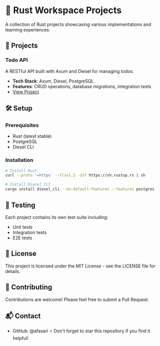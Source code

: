 # 🦀 Rust Workspace Projects

A collection of Rust projects showcasing various implementations and learning experiences.

## 📂 Projects

### Todo API

A RESTful API built with Axum and Diesel for managing todos.

- **Tech Stack**: Axum, Diesel, PostgreSQL
- **Features**: CRUD operations, database migrations, integration tests
- [View Project](./todo)

## 🛠️ Setup

### Prerequisites

- Rust (latest stable)
- PostgreSQL
- Diesel CLI

### Installation

```bash
# Install Rust
curl --proto '=https' --tlsv1.2 -sSf https://sh.rustup.rs | sh

# Install Diesel CLI
cargo install diesel_cli --no-default-features --features postgres
```

## 🧪 Testing

Each project contains its own test suite including:

- Unit tests
- Integration tests
- E2E tests

## 📝 License

This project is licensed under the MIT License - see the LICENSE file for details.

## 🤝 Contributing

Contributions are welcome! Please feel free to submit a Pull Request.

## 📬 Contact

- GitHub: @afasari
⭐ Don't forget to star this repository if you find it helpful!
